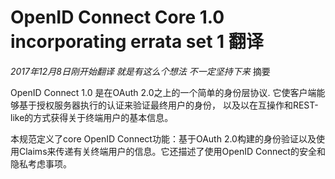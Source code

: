 # OpenID Connect Core 1.0 incorporating errata set 1 翻译
*2017年12月8日刚开始翻译 就是有这么个想法 不一定坚持下来*
摘要

OpenID Connect 1.0 是在OAuth 2.0之上的一个简单的身份层协议. 它使客户端能够基于授权服务器执行的认证来验证最终用户的身份， 以及以在互操作和REST-like的方式获得关于终端用户的基本信息。

本规范定义了core OpenID Connect功能：基于OAuth 2.0构建的身份验证以及使用Claims来传递有关终端用户的信息。它还描述了使用OpenID Connect的安全和隐私考虑事项。

